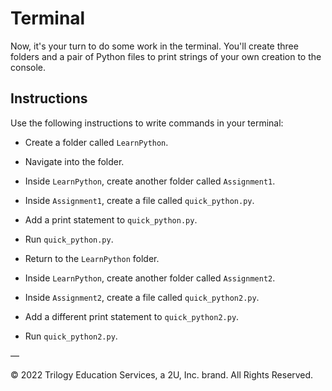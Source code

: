 # Terminal

Now, it's your turn to do some work in the terminal. You'll create three folders and a pair of Python files to print strings of your own creation to the console.

## Instructions

Use the following instructions to write commands in your terminal:

* Create a folder called `LearnPython`.

* Navigate into the folder.

* Inside `LearnPython`, create another folder called `Assignment1`.

* Inside `Assignment1`, create a file called `quick_python.py`.

* Add a print statement to `quick_python.py`.

* Run `quick_python.py`.

* Return to the `LearnPython` folder.

* Inside `LearnPython`, create another folder called `Assignment2`.

* Inside `Assignment2`, create a file called `quick_python2.py`.

* Add a different print statement to `quick_python2.py`.

* Run `quick_python2.py`.

—

© 2022 Trilogy Education Services, a 2U, Inc. brand. All Rights Reserved.

